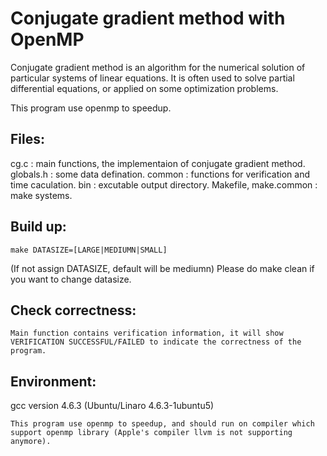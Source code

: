 # Conjugate gradient method with OpenMP


Conjugate gradient method is an algorithm for the numerical solution of particular systems of linear equations. It is often used to solve partial differential equations, or applied on some optimization problems. 

This program use openmp to speedup.

## Files:

cg.c : main functions, the implementaion of conjugate gradient method.
globals.h : some data defination.
common : functions for verification and time caculation.
bin : excutable output directory.
Makefile, make.common : make systems.


## Build up:

    make DATASIZE=[LARGE|MEDIUMN|SMALL]
(If not assign DATASIZE, default will be mediumn)
    Please do make clean if you want to change datasize.


## Check correctness:

    Main function contains verification information, it will show VERIFICATION SUCCESSFUL/FAILED to indicate the correctness of the program.


## Environment:

gcc version 4.6.3 (Ubuntu/Linaro 4.6.3-1ubuntu5)

    This program use openmp to speedup, and should run on compiler which support openmp library (Apple's compiler llvm is not supporting anymore).
